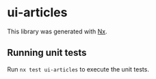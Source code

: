 # ui-articles

This library was generated with [Nx](https://nx.dev).

## Running unit tests

Run `nx test ui-articles` to execute the unit tests.
